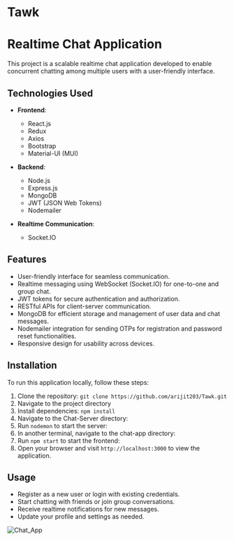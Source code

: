 # Tawk 



# Realtime Chat Application

This project is a scalable realtime chat application developed to enable concurrent chatting among multiple users with a user-friendly interface.

## Technologies Used

- **Frontend**:
  - React.js
  - Redux
  - Axios
  - Bootstrap
  - Material-UI (MUI)

- **Backend**:
  - Node.js
  - Express.js
  - MongoDB
  - JWT (JSON Web Tokens)
  - Nodemailer

- **Realtime Communication**:
  - Socket.IO

## Features

- User-friendly interface for seamless communication.
- Realtime messaging using WebSocket (Socket.IO) for one-to-one and group chat.
- JWT tokens for secure authentication and authorization.
- RESTful APIs for client-server communication.
- MongoDB for efficient storage and management of user data and chat messages.
- Nodemailer integration for sending OTPs for registration and password reset functionalities.
- Responsive design for usability across devices.

## Installation

To run this application locally, follow these steps:

1. Clone the repository: `git clone https://github.com/arijit203/Tawk.git`
2. Navigate to the project directory
3. Install dependencies:  `npm install`
4. Navigate to the Chat-Server directory:
5. Run `nodemon` to start the server:
6. In another terminal, navigate to the chat-app directory:
7. Run  `npm start` to start the frontend: 
8. Open your browser and visit `http://localhost:3000` to view the application.



## Usage

- Register as a new user or login with existing credentials.
- Start chatting with friends or join group conversations.
- Receive realtime notifications for new messages.
- Update your profile and settings as needed.


![Chat_App](https://github.com/arijit203/Tawk/assets/99786400/83f2ee46-2deb-4dc9-bff8-5700ef74e69c)

